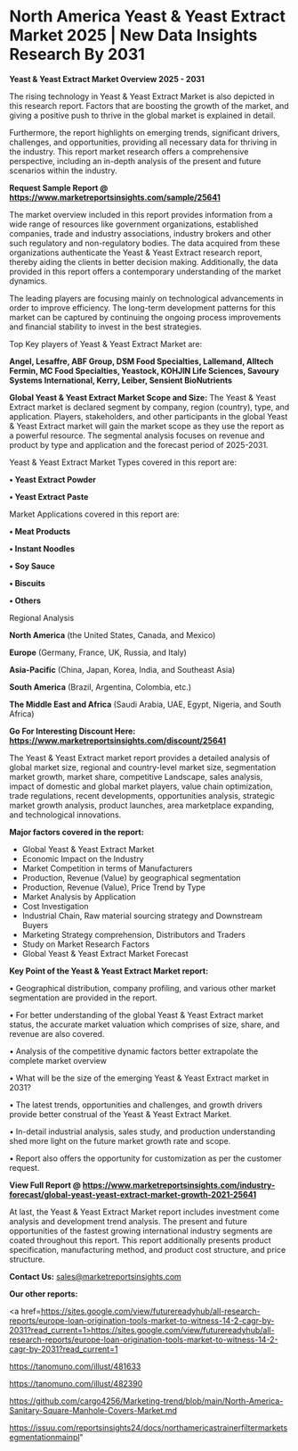 # North America Yeast & Yeast Extract Market 2025 | New Data Insights Research By 2031

<Strong> Yeast & Yeast Extract Market Overview 2025 - 2031</strong>

The rising technology in Yeast & Yeast Extract Market is also depicted in this research report. Factors that are boosting the growth of the market, and giving a positive push to thrive in the global market is explained in detail.

Furthermore, the report highlights on emerging trends, significant drivers, challenges, and opportunities, providing all necessary data for thriving in the industry. This report market research offers a comprehensive perspective, including an in-depth analysis of the present and future scenarios within the industry.

<strong>Request Sample Report @ <a href=https://www.marketreportsinsights.com/sample/25641>https://www.marketreportsinsights.com/sample/25641</a></strong>

The market overview included in this report provides information from a wide range of resources like government organizations, established companies, trade and industry associations, industry brokers and other such regulatory and non-regulatory bodies. The data acquired from these organizations authenticate the Yeast & Yeast Extract research report, thereby aiding the clients in better decision making. Additionally, the data provided in this report offers a contemporary understanding of the market dynamics.

The leading players are focusing mainly on technological advancements in order to improve efficiency. The long-term development patterns for this market can be captured by continuing the ongoing process improvements and financial stability to invest in the best strategies.

Top Key players of Yeast & Yeast Extract Market are:

<strong>Angel, Lesaffre, ABF Group, DSM Food Specialties, Lallemand, Alltech Fermin, MC Food Specialties, Yeastock, KOHJIN Life Sciences, Savoury Systems International, Kerry, Leiber, Sensient BioNutrients</strong>

<strong><b>Global Yeast & Yeast Extract Market Scope and Size:</b></strong>
The Yeast & Yeast Extract market is declared segment by company, region (country), type, and application. Players, stakeholders, and other participants in the global Yeast & Yeast Extract market will gain the market scope as they use the report as a powerful resource. The segmental analysis focuses on revenue and product by type and application and the forecast period of 2025-2031.

Yeast & Yeast Extract Market Types covered in this report are:

<strong>• Yeast Extract Powder

• Yeast Extract Paste</strong>

Market Applications covered in this report are:

<strong>• Meat Products

• Instant Noodles

• Soy Sauce

• Biscuits

• Others</strong> 

Regional Analysis

<strong>North America</strong> (the United States, Canada, and Mexico)

<strong>Europe</strong> (Germany, France, UK, Russia, and Italy)

<strong>Asia-Pacific</strong> (China, Japan, Korea, India, and Southeast Asia)

<strong>South America</strong> (Brazil, Argentina, Colombia, etc.)

<strong>The Middle East and Africa</strong> (Saudi Arabia, UAE, Egypt, Nigeria, and South Africa)

<strong>Go For Interesting Discount Here: <a href=https://www.marketreportsinsights.com/discount/25641>https://www.marketreportsinsights.com/discount/25641</a></strong>

The Yeast & Yeast Extract market report provides a detailed analysis of global market size, regional and country-level market size, segmentation market growth, market share, competitive Landscape, sales analysis, impact of domestic and global market players, value chain optimization, trade regulations, recent developments, opportunities analysis, strategic market growth analysis, product launches, area marketplace expanding, and technological innovations.

<strong><b>Major factors covered in the report:</b></strong>
<ul>
  <li>Global Yeast & Yeast Extract Market </li>
  <li>Economic Impact on the Industry</li>
  <li>Market Competition in terms of Manufacturers</li>
  <li>Production, Revenue (Value) by geographical segmentation</li>
  <li>Production, Revenue (Value), Price Trend by Type</li>
  <li>Market Analysis by Application</li>
  <li>Cost Investigation</li>
  <li>Industrial Chain, Raw material sourcing strategy and Downstream Buyers</li>
  <li>Marketing Strategy comprehension, Distributors and Traders</li>
  <li>Study on Market Research Factors</li>
  <li>Global Yeast & Yeast Extract Market Forecast</li>
</ul>

<strong><b>Key Point of the Yeast & Yeast Extract Market report:</b></strong>

• Geographical distribution, company profiling, and various other market segmentation are provided in the report.

• For better understanding of the global Yeast & Yeast Extract market status, the accurate market valuation which comprises of size, share, and revenue are also covered.

• Analysis of the competitive dynamic factors better extrapolate the complete market overview

• What will be the size of the emerging Yeast & Yeast Extract market in 2031?

• The latest trends, opportunities and challenges, and growth drivers provide better construal of the Yeast & Yeast Extract Market.

• In-detail industrial analysis, sales study, and production understanding shed more light on the future market growth rate and scope.

• Report also offers the opportunity for customization as per the customer request.

<strong><b>View Full Report @ <a href=https://www.marketreportsinsights.com/industry-forecast/global-yeast-yeast-extract-market-growth-2021-25641>https://www.marketreportsinsights.com/industry-forecast/global-yeast-yeast-extract-market-growth-2021-25641</a></b></strong>


At last, the Yeast & Yeast Extract Market report includes investment come analysis and development trend analysis. The present and future opportunities of the fastest growing international industry segments are coated throughout this report. This report additionally presents product specification, manufacturing method, and product cost structure, and price structure.

<strong>Contact Us:</strong>
sales@marketreportsinsights.com

<strong>Our other reports:</strong>

<a href=https://sites.google.com/view/futurereadyhub/all-research-reports/europe-loan-origination-tools-market-to-witness-14-2-cagr-by-2031?read_current=1>https://sites.google.com/view/futurereadyhub/all-research-reports/europe-loan-origination-tools-market-to-witness-14-2-cagr-by-2031?read_current=1</a>

<a href=https://tanomuno.com/illust/481633>https://tanomuno.com/illust/481633</a>

<a href=https://tanomuno.com/illust/482390>https://tanomuno.com/illust/482390</a>

<a href=https://github.com/cargo4256/Marketing-trend/blob/main/North-America-Sanitary-Square-Manhole-Covers-Market.md>https://github.com/cargo4256/Marketing-trend/blob/main/North-America-Sanitary-Square-Manhole-Covers-Market.md</a>

<a href=https://issuu.com/reportsinsights24/docs/northamericastrainerfiltermarketsegmentationmainpl>https://issuu.com/reportsinsights24/docs/northamericastrainerfiltermarketsegmentationmainpl</a>"
